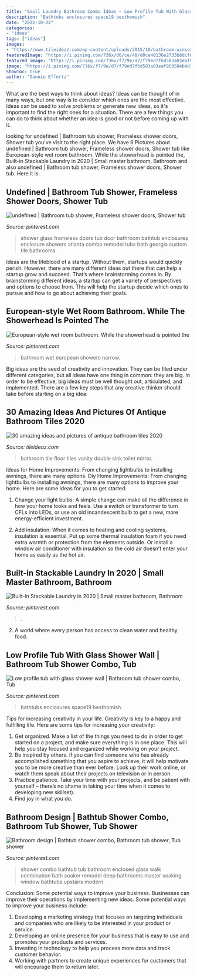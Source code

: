 ```yaml
---
title: "Small Laundry Bathroom Combo Ideas ~ Low Profile Tub With Glass Shower Wall"
description: "Bathtubs enclosures space19 besthomish"
date: "2022-10-22"
categories:
- "ideas"
tags: ["ideas"]
images:
- "https://www.tileideaz.com/wp-content/uploads/2015/10/bathroom-winsome-bathroom-decorating-design-ideas-with-white-ceramic-tile-floor-along-wood-double-vanity-and-round-sink-marble-countertop-with-mirror-plus-white-toilet-as-well-as-floor-tile-and-.jpg"
featuredImage: "https://i.pinimg.com/736x/d0/ce/48/d0ce48136e2733b8dcf8f9604724b1c1.jpg"
featured_image: "https://i.pinimg.com/736x/f7/9e/d7/f79ed7f6d583a03eaf950584b4d73f97.jpg"
image: "https://i.pinimg.com/736x/f7/9e/d7/f79ed7f6d583a03eaf950584b4d73f97.jpg"
ShowToc: true
author: "Dannie Effertz"
---
```



What are the best ways to think about ideas?
Ideas can be thought of in many ways, but one way is to consider which ones are the most effective. Ideas can be used to solve problems or generate new ideas, so it's important to find the right ones for a situation. There are a few things you can do to think about whether an idea is good or not before coming up with it.

	

		
looking for undefined | Bathroom tub shower, Frameless shower doors, Shower tub you've visit to the right place. We have 6 Pictures about undefined | Bathroom tub shower, Frameless shower doors, Shower tub like European-style wet room bathroom. While the showerhead is pointed the, Built-in Stackable Laundry in 2020 | Small master bathroom, Bathroom and also undefined | Bathroom tub shower, Frameless shower doors, Shower tub. Here it is:
		
    
## Undefined | Bathroom Tub Shower, Frameless Shower Doors, Shower Tub

<img loading=lazy src="https://i.pinimg.com/736x/f7/9e/d7/f79ed7f6d583a03eaf950584b4d73f97.jpg" onerror="this.onerror=null;this.src='https://tse1.mm.bing.net/th?id=OIP.wpqHm2v5o5DdcYDTnIPIkwHaJ4&amp;pid=15.1';" alt="undefined | Bathroom tub shower, Frameless shower doors, Shower tub">

_Source: pinterest.com_

>shower glass frameless doors tub door bathroom bathtub enclosures enclosure showers atlanta combo remodel tubs bath georgia custom tile bathrooms. 

	

Ideas are the lifeblood of a startup. Without them, startups would quickly perish. However, there are many different ideas out there that can help a startup grow and succeed. That’s where brainstorming comes in. By brainstorming different ideas, a startup can get a variety of perspectives and options to choose from. This will help the startup decide which ones to pursue and how to go about achieving their goals.

    
## European-style Wet Room Bathroom. While The Showerhead Is Pointed The

<img loading=lazy src="https://i.pinimg.com/736x/9c/83/27/9c8327b237367d6c2b4218dd5ab3391f--narrow-bathroom-bathroom-showers.jpg" onerror="this.onerror=null;this.src='https://tse2.mm.bing.net/th?id=OIP.GtEmTbb47DtdDZwh0I95vAHaLG&amp;pid=15.1';" alt="European-style wet room bathroom. While the showerhead is pointed the">

_Source: pinterest.com_

>bathroom wet european showers narrow. 

	

Big ideas are the seed of creativity and innovation. They can be filed under different categories, but all ideas have one thing in common: they are big. In order to be effective, big ideas must be well thought out, articulated, and implemented. There are a few key steps that any creative thinker should take before starting on a big idea: 

    
## 30 Amazing Ideas And Pictures Of Antique Bathroom Tiles 2020

<img loading=lazy src="https://www.tileideaz.com/wp-content/uploads/2015/10/bathroom-winsome-bathroom-decorating-design-ideas-with-white-ceramic-tile-floor-along-wood-double-vanity-and-round-sink-marble-countertop-with-mirror-plus-white-toilet-as-well-as-floor-tile-and-.jpg" onerror="this.onerror=null;this.src='https://tse2.mm.bing.net/th?id=OIP.c396I290wz13IX4USJ9JVwHaLH&amp;pid=15.1';" alt="30 amazing ideas and pictures of antique bathroom tiles 2020">

_Source: tileideaz.com_

>bathroom tile floor tiles vanity double sink toilet mirror. 

	

Ideas for Home Improvements: From changing lightbulbs to installing awnings, there are many options.
Diy Home Improvements: From changing lightbulbs to installing awnings, there are many options to improve your home. Here are some ideas for you to get started: 
1. Change your light bulbs: A simple change can make all the difference in how your home looks and feels. Use a switch or transformer to turn CFLs into LEDs, or use an old incandescent bulb to get a new, more energy-efficient investment. 

2. Add insulation: When it comes to heating and cooling systems, insulation is essential. Put up some thermal insulation foam if you need extra warmth or protection from the elements outside. Or install a window air conditioner with insulation so the cold air doesn’t enter your home as easily as the hot air. 


    
## Built-in Stackable Laundry In 2020 | Small Master Bathroom, Bathroom

<img loading=lazy src="https://i.pinimg.com/736x/27/68/f9/2768f961f534b1bdae5152462167fe30.jpg" onerror="this.onerror=null;this.src='https://tse1.mm.bing.net/th?id=OIP.iT2lqgUDgeT_IMhksUBcvwHaLH&amp;pid=15.1';" alt="Built-in Stackable Laundry in 2020 | Small master bathroom, Bathroom">

_Source: pinterest.com_

>. 

	

2. A world where every person has access to clean water and healthy food. 

    
## Low Profile Tub With Glass Shower Wall | Bathroom Tub Shower Combo, Tub

<img loading=lazy src="https://i.pinimg.com/736x/d0/ce/48/d0ce48136e2733b8dcf8f9604724b1c1.jpg" onerror="this.onerror=null;this.src='https://tse4.mm.bing.net/th?id=OIP.3FgQBpzGMngMyTuPDVIz8gHaL5&amp;pid=15.1';" alt="Low profile tub with glass shower wall | Bathroom tub shower combo, Tub">

_Source: pinterest.com_

>bathtubs enclosures space19 besthomish. 

	

Tips for increasing creativity in your life.
Creativity is key to a happy and fulfilling life. Here are some tips for increasing your creativity: 
1. Get organized. Make a list of the things you need to do in order to get started on a project, and make sure everything is in one place. This will help you stay focused and organized while working on your project. 
2. Be inspired by others. if you can find someone who has already accomplished something that you aspire to achieve, it will help motivate you to be more creative than ever before. Look up their work online, or watch them speak about their projects on television or in person. 
3. Practice patience. Take your time with your projects, and be patient with yourself – there’s no shame in taking your time when it comes to developing new skillset). 
4. Find joy in what you do.

    
## Bathroom Design | Bathtub Shower Combo, Bathroom Tub Shower, Tub Shower

<img loading=lazy src="https://i.pinimg.com/736x/fa/39/5a/fa395a8268a0e0d92cd9203e8c0358d0--bathroom-tub-shower-bathtub-shower-combo.jpg" onerror="this.onerror=null;this.src='https://tse1.mm.bing.net/th?id=OIP.nUi9gQwN9SkGymERwJW9XAHaJ3&amp;pid=15.1';" alt="Bathroom design | Bathtub shower combo, Bathroom tub shower, Tub shower">

_Source: pinterest.com_

>shower combo bathtub tub bathroom enclosed glass walk combination bath soaker remodel deep bathrooms master soaking window bathtubs upstairs modern. 

	

Conclusion: Some potential ways to improve your business.
Businesses can improve their operations by implementing new ideas. Some potential ways to improve your business include:
1. Developing a marketing strategy that focuses on targeting individuals and companies who are likely to be interested in your product or service.
2. Developing an online presence for your business that is easy to use and promotes your products and services.
3. Investing in technology to help you process more data and track customer behavior.
4. Working with partners to create unique experiences for customers that will encourage them to return later.

